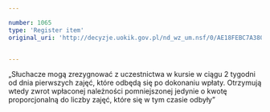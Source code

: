 ```yaml
---

number: 1065
type: 'Register item'
original_uri: 'http://decyzje.uokik.gov.pl/nd_wz_um.nsf/0/AE18FEBC7A38047FC12572DD003297D5?OpenDocument'


---
```


„Słuchacze mogą zrezygnować z uczestnictwa w kursie w ciągu 2 tygodni od dnia pierwszych zajęć, które odbędą się po dokonaniu wpłaty. Otrzymują wtedy zwrot wpłaconej należności pomniejszonej jedynie o kwotę proporcjonalną do liczby zajęć, które się w tym czasie odbyły”
